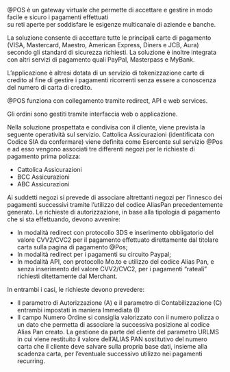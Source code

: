 
@POS è un gateway virtuale che permette di accettare e gestire in modo facile e sicuro i pagamenti effettuati  
su reti aperte per soddisfare le esigenze multicanale di aziende e banche.
 
La soluzione consente di accettare tutte le principali carte di pagamento 
(VISA, Mastercard, Maestro, American Express, Diners e JCB, Aura) secondo gli standard di sicurezza richiesti.
La soluzione è inoltre integrata con altri servizi di pagamento quali PayPal, Masterpass e MyBank.
 
L’applicazione è altresi dotata di un servizio di tokenizzazione carte di credito al fine di gestire i pagamenti ricorrenti
senza essere a conoscenza del numero di carta di credito.

@POS funziona con collegamento tramite redirect, API e web services.

Gli ordini sono gestiti tramite interfaccia web o applicazione.

Nella soluzione prospettata e condivisa con il cliente, viene prevista la seguente operatività sul servizio.
Cattolica Assicurazioni (identificata con Codice SIA da confermare) viene definita come Esercente sul
servizio @Pos e ad esso vengono associati tre differenti negozi per le richieste di pagamento prima
polizza:

- Cattolica Assicurazioni
- BCC Assicurazioni
- ABC Assicurazioni

Ai suddetti negozi si prevede di associare altrettanti negozi per l’innesco dei pagamenti successivi tramite
l’utilizzo del codice AliasPan precedentemente generato.
Le richieste di autorizzazione, in base alla tipologia di pagamento che si sta effettuando, devono
avvenire:

- In modalità redirect con protocollo 3DS e inserimento obbligatorio del valore CVV2/CVC2 per il
pagamento effettuato direttamente dal titolare carta sulla pagina di pagamento @Pos;
- In modalità redirect per i pagamenti su circuito Paypal;
- In modalità API, con protocollo Mo.to e utilizzo del codice Alias Pan, e senza inserimento del
valore CVV2/CVC2, per i pagamenti “rateali” richiesti ditettamente dal Merchant.

In entrambi i casi, le richieste devono prevedere:
- Il parametro di Autorizzazione (A) e il parametro di Contabilizzazione (C) entrambi impostati in
maniera Immediata (I)
- Il campo Numero Ordine si consiglia valorizzato con il numero polizza o un dato che permetta di
associare la successiva posizione al codice Alias Pan creato. La gestione da parte del cliente del
parametro URLMS in cui viene restituito il valore dell’ALIAS PAN sostitutivo del numero carta che
il cliente deve salvare sulla propria base dati, insieme alla scadenza carta, per l’eventuale
successivo utilizzo nei pagamenti recurring.